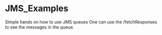 # JMS_Examples
Simple hands on how to use JMS queues
One can use the /fetchResponses to see the messages in the queue.
